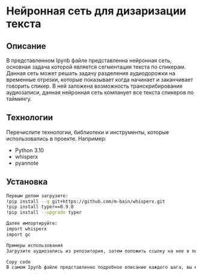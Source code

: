 
# Нейронная сеть для дизаризации текста

## Описание
В представленном Ipynb файле представленна нейронная сеть, основная задача которой является сегментация текста по спикерам.
Данная сеть может решать задачу разделения аудиодорожки на временные отрезки, которые показывает когда начинает и заканчивает говорить спикер.
В ней заложена возможность транскрибирования аудиозаписи, данная нейронная сеть компанует все текста спикеров по таймингу.


## Технологии
Перечислите технологии, библиотеки и инструменты, которые использовались в проекте. Например:
- Python 3.10
- whisperx
- pyannote

## Установка
```bash
Первым делом загрузите:
!pip install --q git+https://github.com/m-bain/whisperx.git
!pip install typer==0.9.0
!pip install --upgrade typer

Далее импортируйте:
import whisperx
import gc

Примеры использования
Загрузите аудиозапись из репозитория, затем положить ссылку на нее в переменную (audio_file)

Copy code
В самом Ipynb файле представленно подробное описание каждого шага, вы можете переделать код под свою задачу